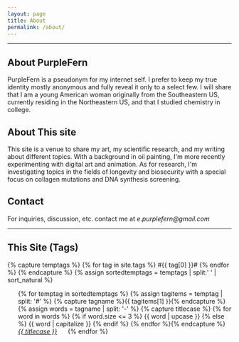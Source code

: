 ```yaml
---
layout: page
title: About
permalink: /about/
---
```


<!-- Considerations for this post:
What is this site about?
Why does this site exist?
Who are you?
  What are your goals?
  What are your instruments?-->


---

## About PurpleFern

PurpleFern is a pseudonym for my internet self. I prefer to keep my true identity mostly anonymous and fully reveal it only to a select few. I will share that I am a young American woman originally from the Southeastern US, currently residing in the Northeastern US, and that I studied chemistry in college.

## About This site

This site is a venue to share my art, my scientific research, and my writing about different topics. With a background in oil painting, I'm more recently experimenting with digital art and animation. As for research, I'm investigating topics in the fields of longevity and biosecurity with a special focus on collagen mutations and DNA synthesis screening.

## Contact

For inquiries, discussion, etc. contact me at _e.purplefern@gmail.com_

---

## This Site (Tags)

{% capture temptags %}
  {% for tag in site.tags %}
    #{{ tag[0] }}#
  {% endfor %}
{% endcapture %}
{% assign sortedtemptags = temptags | split:' ' | sort_natural %}
<ul>
{% for temptag in sortedtemptags %}
  {% assign tagitems = temptag | split: '#' %}
  {% capture tagname %}{{ tagitems[1] }}{% endcapture %}
  {% assign words = tagname | split: '-' %}
  {% capture titlecase %}
  {% for word in words %}
    {% if word.size <= 3 %}
      {{ word | upcase }}
    {% else %}
    {{ word | capitalize }}
    {% endif %}
  {% endfor %}{% endcapture %}
   <li style="display: inline-block; margin-right: 20px"><a href="/tag/{{ tagname }}"><em> {{ titlecase }} </em></a></li>
{% endfor %}
</ul>
